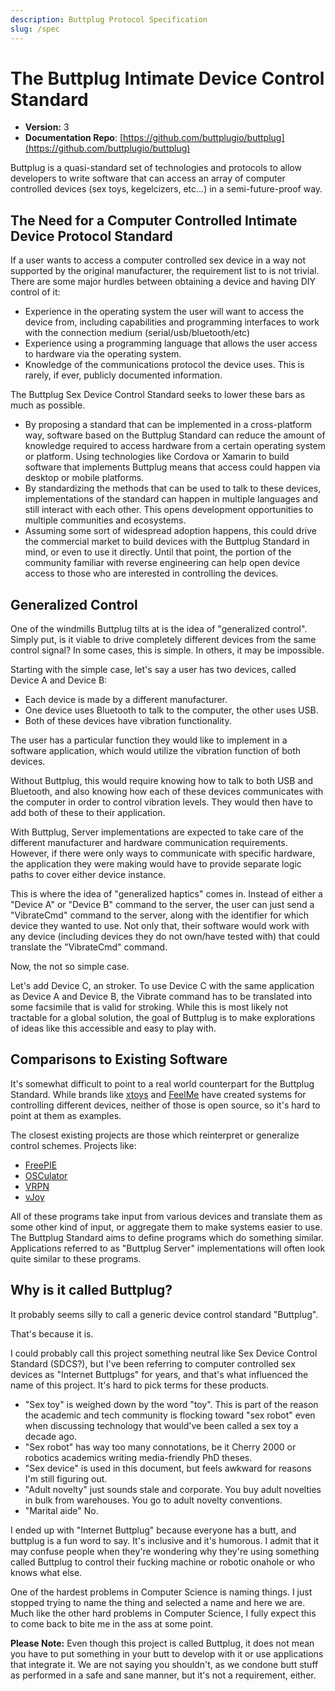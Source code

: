 ```yaml
---
description: Buttplug Protocol Specification
slug: /spec
---
```

# The Buttplug Intimate Device Control Standard

* **Version:** 3
* **Documentation Repo**: [https://github.com/buttplugio/buttplug](https://github.com/buttplugio/buttplug)

Buttplug is a quasi-standard set of technologies and protocols to allow developers to write software
that can access an array of computer controlled devices (sex toys, kegelcizers, etc...) in a
semi-future-proof way.

## The Need for a Computer Controlled Intimate Device Protocol Standard

If a user wants to access a computer controlled sex device in a way not supported by the original manufacturer, the requirement list to is not trivial. There are some major hurdles between obtaining a device and having DIY control of it:

* Experience in the operating system the user will want to access the device from, including capabilities and programming interfaces to work with the connection medium \(serial/usb/bluetooth/etc\)
* Experience using a programming language that allows the user access to hardware via the operating system.
* Knowledge of the communications protocol the device uses. This is rarely, if ever, publicly documented information.

The Buttplug Sex Device Control Standard seeks to lower these bars as much as possible.

* By proposing a standard that can be implemented in a cross-platform way, software based on the Buttplug Standard can reduce the amount of knowledge required to access hardware from a certain operating system or platform. Using technologies like Cordova or Xamarin to build software that implements Buttplug means that access could happen via desktop or mobile platforms.
* By standardizing the methods that can be used to talk to these devices, implementations of the standard can happen in multiple languages and still interact with each other. This opens development opportunities to multiple communities and ecosystems.
* Assuming some sort of widespread adoption happens, this could drive the commercial market to build devices with the Buttplug Standard in mind, or even to use it directly. Until that point, the portion of the community familiar with reverse engineering can help open device access to those who are interested in controlling the devices.

## Generalized Control

One of the windmills Buttplug tilts at is the idea of "generalized control". Simply put, is it viable to drive completely different devices from the same control signal? In some cases, this is simple. In others, it may be impossible.

Starting with the simple case, let's say a user has two devices, called Device A and Device B:

* Each device is made by a different manufacturer.
* One device uses Bluetooth to talk to the computer, the other uses USB.
* Both of these devices have vibration functionality.

The user has a particular function they would like to implement in a software application, which would utilize the vibration function of both devices.

Without Buttplug, this would require knowing how to talk to both USB and Bluetooth, and also knowing how each of these devices communicates with the computer in order to control vibration levels. They would then have to add both of these to their application.

With Buttplug, Server implementations are expected to take care of the different manufacturer and hardware communication requirements. However, if there were only ways to communicate with specific hardware, the application they were making would have to provide separate logic paths to cover either device instance.

This is where the idea of "generalized haptics" comes in. Instead of either a "Device A" or "Device B" command to the server, the user can just send a "VibrateCmd" command to the server, along with the identifier for which device they wanted to use. Not only that, their software would work with any device \(including devices they do not own/have tested with\) that could translate the "VibrateCmd" command.

Now, the not so simple case.

Let's add Device C, an stroker. To use Device C with the same application as Device A and Device B,
the Vibrate command has to be translated into some facsimile that is valid for stroking. While this
is most likely not tractable for a global solution, the goal of Buttplug is to make explorations of
ideas like this accessible and easy to play with.

## Comparisons to Existing Software

It's somewhat difficult to point to a real world counterpart for the Buttplug Standard. While brands like [xtoys](http://xtoys.app) and [FeelMe](http://feelme.com) have created systems for controlling different devices, neither of those is open source, so it's hard to point at them as examples.

The closest existing projects are those which reinterpret or generalize control schemes. Projects like:

* [FreePIE](http://andersmalmgren.github.io/FreePIE/)
* [OSCulator](https://osculator.net/)
* [VRPN](https://github.com/vrpn/vrpn/wiki)
* [vJoy](http://vjoystick.sourceforge.net/site/)

All of these programs take input from various devices and translate them as some other kind of input, or aggregate them to make systems easier to use. The Buttplug Standard aims to define programs which do something similar. Applications referred to as "Buttplug Server" implementations will often look quite similar to these programs.

## Why is it called Buttplug?

It probably seems silly to call a generic device control standard "Buttplug".

That's because it is.

I could probably call this project something neutral like Sex Device Control Standard (SDCS?), but I've been referring to computer controlled sex devices as "Internet Buttplugs" for years, and that's what influenced the name of this project. It's hard to pick terms for these products.

* "Sex toy" is weighed down by the word "toy". This is part of the reason the academic and tech community is flocking toward "sex robot" even when discussing technology that would've been called a sex toy a decade ago.
* "Sex robot" has way too many connotations, be it Cherry 2000 or robotics academics writing media-friendly PhD theses.
* "Sex device" is used in this document, but feels awkward for reasons I'm still figuring out.
* "Adult novelty" just sounds stale and corporate. You buy adult novelties in bulk from warehouses. You go to adult novelty conventions.
* "Marital aide" No.

I ended up with "Internet Buttplug" because everyone has a butt, and buttplug is a fun word to say. It's inclusive and it's humorous. I admit that it may confuse people when they're wondering why they're using something called Buttplug to control their fucking machine or robotic onahole or who knows what else.

One of the hardest problems in Computer Science is naming things. I just stopped trying to name the thing and selected a name and here we are. Much like the other hard problems in Computer Science, I fully expect this to come back to bite me in the ass at some point.

**Please Note:** Even though this project is called Buttplug, it does not mean you have to put something in your butt to develop with it or use applications that integrate it. We are not saying you shouldn't, as we condone butt stuff as performed in a safe and sane manner, but it's not a requirement, either.

